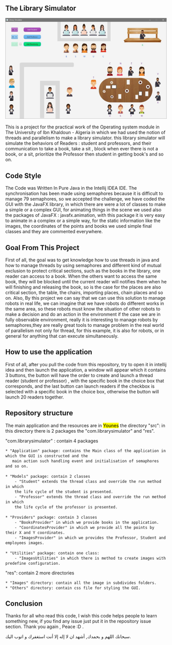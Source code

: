 ## The Library Simulator 

![alt text](https://github.com/Younes-Charfaoui/Library-Simulator/blob/master/src/res/Images/Things/Library.JPG)

This is a project for the practical work of the Operating system
module in The University of Ibn Khaldoun - Algeria in which
we had used the notion of threads and parallelism to make a library simulator.
this library simulator will simulate the behaviors of Readers : 
student and professors, and their communication to take a book,
take a sit , block when ever there is not a book, or a sit,
prioritize the Professor then student in getting book's and so on.

## Code Style

The Code was Written In Pure Java in the Intellij IDEA IDE.
The synchronisation has been made using semaphores because it is difficult to manage 79 semaphores,
so we accepted the challenge, we have coded the GUI with the JavaFX library, in which there are were a lot of
classes to make a simple or a complex GUI, for animating things in the scene we used also the packages
of JavaFX : javafx.animation, with this package it is very easy to animate in a complex or a simple way, for the static information
like the images, the coordinates of the points and books we used simple final
classes and they are commented everywhere.

## Goal From This Project

First of all, the goal was to get knowledge how to use threads in java and how
to manage threads by using semaphores and different kind of mutual exclusion to
protect critical sections, such as the books in the library, one reader can access
to a book. When the others want to access the same book, they will be blocked until the current
reader will notifies them when he will finishing and releasing the book, so is the case for the places are also critical section,
the table, the chairs, importing places, chain places and so on.
Also, By this project we can say that we can use this solution to manage robots in real life, we can imagine that
we have robots do different works in the same area, so these robots must know the situation of other robots to
make a decision and do an action in the environment if the case we are in fully observable environment,
really it is interesting to manage robots by semaphores,they  are really great tools to manage
problem in the real world of parallelism not only for thread, for this example, it is also for robots, or in
general for anything that can execute simultaneously.

## How to use the application

First of all, after you pull the code from this repository, try to open it in intellij idea
and then launch the application, a window will appear which it contains 3 buttons, the button will have the order to create and launch a thread reader (student or professor) , with the
specific book in the choice box that corresponds, and the last button can launch readers if the checkbox is selected with
a specific book in the choice box, otherwise the button will launch 20 readers together.

## Repository structure

The main application and the resources are in <mark>Younes</mark> the directory "src":
in this directory there is 2 packages the "com.librarysimulator" and "res".

"com.librarysimulator" : contain 4 packages

    * "Application" package: contains the Main class of the application in which the GUI is constructed and the
       main action such handling event and initialisation of semaphores and so on.

    * "Models" package: contain 2 classes
        - "Student" extends the thread class and override the run method in which 
        the life cycle of the student is presented.
        - "Professor" extends the thread class and override the run method in which 
        the life cycle of the professor is presented.

    * "Providers" package: contain 3 classes
        - "BooksProvider" in which we provide books in the application.
        - "CoordinatesProvider" in which we provide all the points by their X and Y coordinates.
        - "ImagesProvider" in which we provides the Professor, Student and employees images.

    * "Utilities" package: contain one class:
        - "ImagesUtilities" in which there is method to create images with predefine configuration.

"res": contain 2 more directories

    * "Images" directory: contain all the image in subdivides folders.
    * "Others" directory: contain css file for styling the GUI.

## Conclusion

Thanks for all who read this code, I wish this code helps people to learn something new, if you find any issue
just put it in the repository issue section. Thank you again , Peace :D .

سبحانك اللهم و بحمدك, أشهد ان لا إله إلا أنت استغفرك و اتوب اليك.
